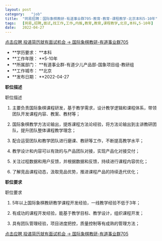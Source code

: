 ```yaml
---
layout:	post
category:	"job"
title:	"网易招聘：国际象棋教研-有道事业群705-教育-教育-课程教学-北京本科5-10年"
tags:	[网易,招聘,面试,找工作,工作,内推,教育,教育,课程教学,北京,本科,5-10年]
date:	2022-04-27
---
```


[点击应聘 投递简历就有面试机会 ->  国际象棋教研-有道事业群705](http://mobile.bole.netease.com/bole/boleDetail?id=37232&employeeId=346f03c3cda5f04c&key=all)



- **学历要求： **本科
- **工作年限： **5-10年
- **所属部门： **有道事业群-有道少儿产品部-国象项目组-教研组
- **工作城市： **北京
- **发布日期： **2022-04-27



**职位描述**

职位描述

1. 主要负责国际象棋课程研发，基于教学需求，设计教学逻辑和课程体系，带领团队开发课程内容、教案、教材等；

2. 国际象棋教学方法论输出，提炼课程方法论经验，将方法论输出到主讲教研团队，提升团队整体课程教学理念；

3. 配合运营团队和教学团队进行磨课、教研等工作，不断提高教学水平；

4. 教学设计和内容可以有效的与产品团队对接，实现产品化对接交付；

5. 关注过程数据和用户反馈，并根据数据和反馈，持续进行课程内容优化；

6. 了解竞品课程动态，汲取竞品优势，推进课程产品的持续迭代优化；



**职位要求**

职位要求

1. 5年以上国际象棋教研教学课程开发经验，一线教学经验不低于3年；

2. 有成功的课程开发经验，能基于教学目标、教学设计，组织课程开发；

3. 具有团队管理经验，项目进度把控，质量控制等有成熟的管理方法；



[点击应聘 投递简历就有面试机会 ->  国际象棋教研-有道事业群705](http://mobile.bole.netease.com/bole/boleDetail?id=37232&employeeId=346f03c3cda5f04c&key=all)